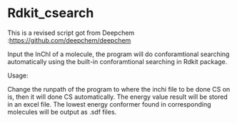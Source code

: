# Rdkit_csearch

This is a revised script got from Deepchem :https://github.com/deepchem/deepchem

Input the InChI of a molecule, the program will do conforamtional searching automatically using the built-in conforamtional searching in Rdkit package.

Usage:

Change the runpath of the program to where the inchi file to be done CS on is, then it will done CS automatically.
The energy value result will be stored in an excel file.
The lowest energy conformer found in corresponding molecules will be output as .sdf files.

